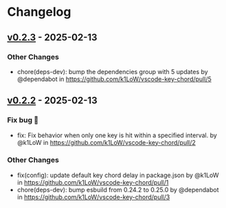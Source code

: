# Changelog

## [v0.2.3](https://github.com/k1LoW/vscode-key-chord/compare/v0.2.2...v0.2.3) - 2025-02-13
### Other Changes
- chore(deps-dev): bump the dependencies group with 5 updates by @dependabot in https://github.com/k1LoW/vscode-key-chord/pull/5

## [v0.2.2](https://github.com/k1LoW/vscode-key-chord/commits/v0.2.2) - 2025-02-13
### Fix bug 🐛
- fix: Fix behavior when only one key is hit within a specified interval. by @k1LoW in https://github.com/k1LoW/vscode-key-chord/pull/2
### Other Changes
- fix(config): update default key chord delay in package.json by @k1LoW in https://github.com/k1LoW/vscode-key-chord/pull/1
- chore(deps-dev): bump esbuild from 0.24.2 to 0.25.0 by @dependabot in https://github.com/k1LoW/vscode-key-chord/pull/3
